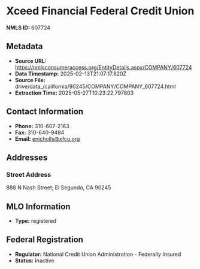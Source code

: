 # Xceed Financial Federal Credit Union

**NMLS ID:** 607724

## Metadata
- **Source URL:** https://nmlsconsumeraccess.org/EntityDetails.aspx/COMPANY/607724
- **Data Timestamp:** 2025-02-13T21:07:17.820Z
- **Source File:** drive/data_/california/90245/COMPANY/COMPANY_607724.html
- **Extraction Time:** 2025-05-27T10:23:22.797803

## Contact Information
- **Phone:** 310-607-2163
- **Fax:** 310-640-9484
- **Email:** enicholls@xfcu.org

## Addresses
### Street Address
888 N Nash Street; El Segundo, CA 90245

## MLO Information
- **Type:** registered

## Federal Registration
- **Regulator:** National Credit Union Administration - Federally Insured
- **Status:** Inactive
